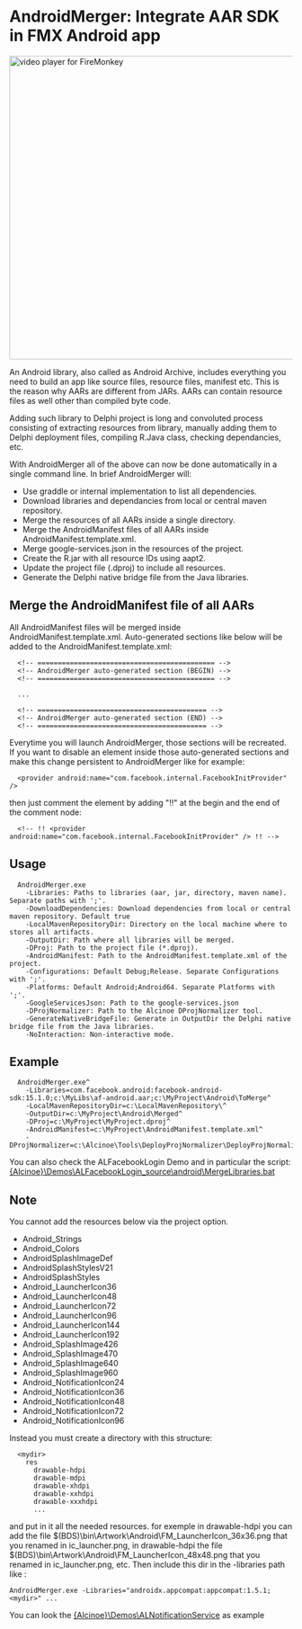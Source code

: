 AndroidMerger: Integrate AAR SDK in FMX Android app
===================================================

<img src="https://github.com/MagicFoundation/Alcinoe/blob/master/References/DocImages/img-26.jpg?raw=true" alt="video player for FireMonkey" width="540" style="width:540px;"/>
                                 
An Android library, also called as Android Archive, includes 
everything you need to build an app like source files, 
resource files, manifest etc. This is the reason why AARs are 
different from JARs. AARs can contain resource files as well 
other than compiled byte code. 

Adding such library to Delphi project is long and convoluted 
process consisting of extracting resources from library, 
manually adding them to Delphi deployment files, compiling 
R.Java class, checking dependancies, etc.

With AndroidMerger all of the above can now be done 
automatically in a single command line. In brief 
AndroidMerger will:
 
* Use graddle or internal implementation to list all dependencies.
* Download libraries and dependancies from local or central maven repository.
* Merge the resources of all AARs inside a single directory.
* Merge the AndroidManifest files of all AARs inside AndroidManifest.template.xml.
* Merge google-services.json in the resources of the project.
* Create the R.jar with all resource IDs using aapt2.
* Update the project file (.dproj) to include all resources.
* Generate the Delphi native bridge file from the Java libraries.
   
Merge the AndroidManifest file of all AARs
------------------------------------------

All AndroidManifest files will be merged inside AndroidManifest.template.xml.
Auto-generated sections like below will be added to the 
AndroidManifest.template.xml:

```
  <!-- ============================================ -->
  <!-- AndroidMerger auto-generated section (BEGIN) -->
  <!-- ============================================ -->
  
  ...
  
  <!-- ========================================== -->
  <!-- AndroidMerger auto-generated section (END) -->
  <!-- ========================================== --> 
```

Everytime you will launch AndroidMerger, those sections will be recreated.
If you want to disable an element inside those auto-generated sections
and make this change persistent to AndroidMerger like for example:

```
  <provider android:name="com.facebook.internal.FacebookInitProvider" />
```

then just comment the element by adding "!!" at the begin and the end 
of the comment node: 

```
  <!-- !! <provider android:name="com.facebook.internal.FacebookInitProvider" /> !! -->
```
   
Usage
-----

```
  AndroidMerger.exe
    -Libraries: Paths to libraries (aar, jar, directory, maven name). Separate paths with ';'.
    -DownloadDependencies: Download dependencies from local or central maven repository. Default true
    -LocalMavenRepositoryDir: Directory on the local machine where to stores all artifacts.
    -OutputDir: Path where all libraries will be merged.
    -DProj: Path to the project file (*.dproj).
    -AndroidManifest: Path to the AndroidManifest.template.xml of the project.
    -Configurations: Default Debug;Release. Separate Configurations with ';'.
    -Platforms: Default Android;Android64. Separate Platforms with ';'.
    -GoogleServicesJson: Path to the google-services.json
    -DProjNormalizer: Path to the Alcinoe DProjNormalizer tool.
    -GenerateNativeBridgeFile: Generate in OutputDir the Delphi native bridge file from the Java libraries.
    -NoInteraction: Non-interactive mode.
```

Example
-------

```
  AndroidMerger.exe^
    -Libraries=com.facebook.android:facebook-android-sdk:15.1.0;c:\MyLibs\af-android.aar;c:\MyProject\Android\ToMerge^
    -LocalMavenRepositoryDir=c:\LocalMavenRepository\^
    -OutputDir=c:\MyProject\Android\Merged^
    -DProj=c:\MyProject\MyProject.dproj^
    -AndroidManifest=c:\MyProject\AndroidManifest.template.xml^
    -DProjNormalizer=c:\Alcinoe\Tools\DeployProjNormalizer\DeployProjNormalizer.exe
```
 
You can also check the ALFacebookLogin Demo and in particular the script:
[{Alcinoe}\Demos\ALFacebookLogin\_source\android\MergeLibraries.bat](https://github.com/MagicFoundation/Alcinoe/tree/master/Demos/ALFacebookLogin/_source/android/MergeLibraries.bat)

Note
----

You cannot add the resources below via the project option. 

  * Android_Strings
  * Android_Colors
  * AndroidSplashImageDef
  * AndroidSplashStylesV21
  * AndroidSplashStyles
  * Android_LauncherIcon36
  * Android_LauncherIcon48
  * Android_LauncherIcon72
  * Android_LauncherIcon96
  * Android_LauncherIcon144
  * Android_LauncherIcon192
  * Android_SplashImage426
  * Android_SplashImage470
  * Android_SplashImage640
  * Android_SplashImage960
  * Android_NotificationIcon24
  * Android_NotificationIcon36
  * Android_NotificationIcon48
  * Android_NotificationIcon72
  * Android_NotificationIcon96
  
Instead you must create a directory with this structure:

```
  <mydir>
    res
      drawable-hdpi
      drawable-mdpi
      drawable-xhdpi
      drawable-xxhdpi
      drawable-xxxhdpi
      ...
```

and put in it all the needed resources. for exemple in drawable-hdpi you 
can add the file $(BDS)\bin\Artwork\Android\FM_LauncherIcon_36x36.png that 
you renamed in ic_launcher.png, in drawable-hdpi the file 
$(BDS)\bin\Artwork\Android\FM_LauncherIcon_48x48.png that you renamed in 
ic_launcher.png, etc. Then include this dir in the -libraries path like :

```
AndroidMerger.exe -Libraries="androidx.appcompat:appcompat:1.5.1;<mydir>" ...
```

You can look the [{Alcinoe}\Demos\ALNotificationService](https://github.com/MagicFoundation/Alcinoe/tree/master/Demos/ALNotificationService) as example